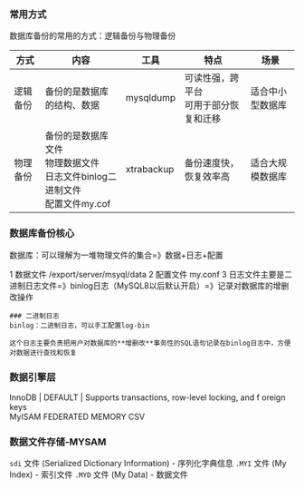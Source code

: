 
### 常用方式
数据库备份的常用的方式：逻辑备份与物理备份


| 方式   | 内容                                                   | 工具         | 特点                     | 场景       |
| ---- | ---------------------------------------------------- | ---------- | ---------------------- | -------- |
| 逻辑备份 | 备份的是数据库的结构、数据                                        | mysqldump  | 可读性强，跨平台<br>可用于部分恢复和迁移 | 适合中小型数据库 |
| 物理备份 | 备份的是数据库文件<br>物理数据文件<br>日志文件binlog二进制文件<br>配置文件my.cof | xtrabackup | 备份速度快，恢复效率高            | 适合大规模数据库 |

### 数据库备份核心
数据库：可以理解为一堆物理文件的集合=》数据+日志+配置

1 数据文件  /export/server/msyql/data
2 配置文件  my.conf
3 日志文件主要是二进制日志文件=》binlog日志（MySQL8以后默认开启）=》记录对数据库的增删改操作
```
### 二进制日志
binlog：二进制日志，可以手工配置log-bin

这个日志主要负责把用户对数据库的**增删改**事务性的SQL语句记录在binlog日志中，方便对数据进行查找和恢复

```
### 数据引擎层

InnoDB             | DEFAULT | Supports transactions, row-level locking, and f                                                                                             oreign keys  
MyISAM
FEDERATED 
MEMORY
CSV 
### 数据文件存储-MYSAM
`sdi` 文件 (Serialized Dictionary Information) - 序列化字典信息
`.MYI` 文件 (My Index) - 索引文件
`.MYD` 文件 (My Data) - 数据文件













